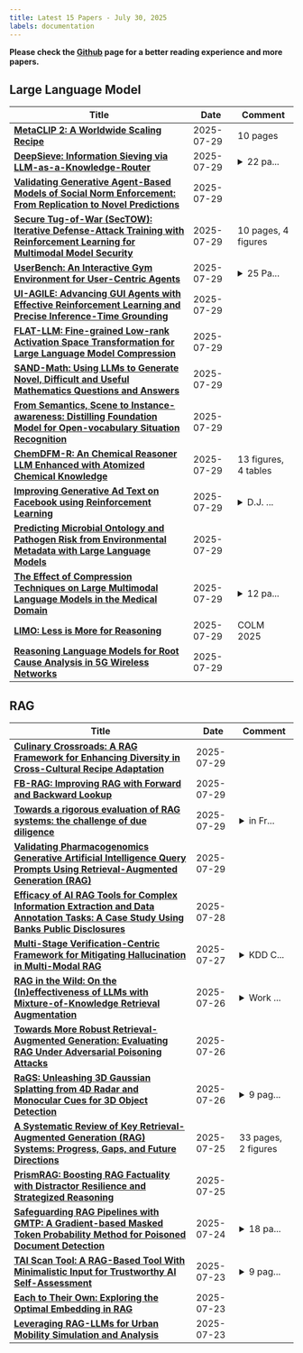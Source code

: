 ```yaml
---
title: Latest 15 Papers - July 30, 2025
labels: documentation
---
```

**Please check the [Github](https://github.com/zezhishao/MTS_Daily_ArXiv) page for a better reading experience and more papers.**

## Large Language Model
| **Title** | **Date** | **Comment** |
| --- | --- | --- |
| **[MetaCLIP 2: A Worldwide Scaling Recipe](http://arxiv.org/abs/2507.22062v1)** | 2025-07-29 | 10 pages |
| **[DeepSieve: Information Sieving via LLM-as-a-Knowledge-Router](http://arxiv.org/abs/2507.22050v1)** | 2025-07-29 | <details><summary>22 pa...</summary><p>22 pages, work in progress</p></details> |
| **[Validating Generative Agent-Based Models of Social Norm Enforcement: From Replication to Novel Predictions](http://arxiv.org/abs/2507.22049v1)** | 2025-07-29 |  |
| **[Secure Tug-of-War (SecTOW): Iterative Defense-Attack Training with Reinforcement Learning for Multimodal Model Security](http://arxiv.org/abs/2507.22037v1)** | 2025-07-29 | 10 pages, 4 figures |
| **[UserBench: An Interactive Gym Environment for User-Centric Agents](http://arxiv.org/abs/2507.22034v1)** | 2025-07-29 | <details><summary>25 Pa...</summary><p>25 Pages, 17 Figures, 6 Tables</p></details> |
| **[UI-AGILE: Advancing GUI Agents with Effective Reinforcement Learning and Precise Inference-Time Grounding](http://arxiv.org/abs/2507.22025v1)** | 2025-07-29 |  |
| **[FLAT-LLM: Fine-grained Low-rank Activation Space Transformation for Large Language Model Compression](http://arxiv.org/abs/2505.23966v3)** | 2025-07-29 |  |
| **[SAND-Math: Using LLMs to Generate Novel, Difficult and Useful Mathematics Questions and Answers](http://arxiv.org/abs/2507.20527v2)** | 2025-07-29 |  |
| **[From Semantics, Scene to Instance-awareness: Distilling Foundation Model for Open-vocabulary Situation Recognition](http://arxiv.org/abs/2507.14686v2)** | 2025-07-29 |  |
| **[ChemDFM-R: An Chemical Reasoner LLM Enhanced with Atomized Chemical Knowledge](http://arxiv.org/abs/2507.21990v1)** | 2025-07-29 | 13 figures, 4 tables |
| **[Improving Generative Ad Text on Facebook using Reinforcement Learning](http://arxiv.org/abs/2507.21983v1)** | 2025-07-29 | <details><summary>D.J. ...</summary><p>D.J. and A.N. contributed equally, 41 pages, 6 figures</p></details> |
| **[Predicting Microbial Ontology and Pathogen Risk from Environmental Metadata with Large Language Models](http://arxiv.org/abs/2507.21980v1)** | 2025-07-29 |  |
| **[The Effect of Compression Techniques on Large Multimodal Language Models in the Medical Domain](http://arxiv.org/abs/2507.21976v1)** | 2025-07-29 | <details><summary>12 pa...</summary><p>12 pages, 5 figures. tcolorbox dependencies were removed for arXiv compatibility. All references are included via a precompiled .bbl file</p></details> |
| **[LIMO: Less is More for Reasoning](http://arxiv.org/abs/2502.03387v3)** | 2025-07-29 | COLM 2025 |
| **[Reasoning Language Models for Root Cause Analysis in 5G Wireless Networks](http://arxiv.org/abs/2507.21974v1)** | 2025-07-29 |  |

## RAG
| **Title** | **Date** | **Comment** |
| --- | --- | --- |
| **[Culinary Crossroads: A RAG Framework for Enhancing Diversity in Cross-Cultural Recipe Adaptation](http://arxiv.org/abs/2507.21934v1)** | 2025-07-29 |  |
| **[FB-RAG: Improving RAG with Forward and Backward Lookup](http://arxiv.org/abs/2505.17206v2)** | 2025-07-29 |  |
| **[Towards a rigorous evaluation of RAG systems: the challenge of due diligence](http://arxiv.org/abs/2507.21753v1)** | 2025-07-29 | <details><summary>in Fr...</summary><p>in French language. EvalLLM2025: Workshop on Evaluation Generative Models (LLM) and Challenges, AMIAD, 2025, Marseille, France</p></details> |
| **[Validating Pharmacogenomics Generative Artificial Intelligence Query Prompts Using Retrieval-Augmented Generation (RAG)](http://arxiv.org/abs/2507.21453v1)** | 2025-07-29 |  |
| **[Efficacy of AI RAG Tools for Complex Information Extraction and Data Annotation Tasks: A Case Study Using Banks Public Disclosures](http://arxiv.org/abs/2507.21360v1)** | 2025-07-28 |  |
| **[Multi-Stage Verification-Centric Framework for Mitigating Hallucination in Multi-Modal RAG](http://arxiv.org/abs/2507.20136v1)** | 2025-07-27 | <details><summary>KDD C...</summary><p>KDD Cup 2025 Meta CRAG-MM Challenge</p></details> |
| **[RAG in the Wild: On the (In)effectiveness of LLMs with Mixture-of-Knowledge Retrieval Augmentation](http://arxiv.org/abs/2507.20059v1)** | 2025-07-26 | <details><summary>Work ...</summary><p>Work in Progress. Code will be published at: https://github.com/ritaranx/RAG_in_the_Wild</p></details> |
| **[Towards More Robust Retrieval-Augmented Generation: Evaluating RAG Under Adversarial Poisoning Attacks](http://arxiv.org/abs/2412.16708v2)** | 2025-07-26 |  |
| **[RaGS: Unleashing 3D Gaussian Splatting from 4D Radar and Monocular Cues for 3D Object Detection](http://arxiv.org/abs/2507.19856v1)** | 2025-07-26 | <details><summary>9 pag...</summary><p>9 pages, 6 figures, conference</p></details> |
| **[A Systematic Review of Key Retrieval-Augmented Generation (RAG) Systems: Progress, Gaps, and Future Directions](http://arxiv.org/abs/2507.18910v1)** | 2025-07-25 | 33 pages, 2 figures |
| **[PrismRAG: Boosting RAG Factuality with Distractor Resilience and Strategized Reasoning](http://arxiv.org/abs/2507.18857v1)** | 2025-07-25 |  |
| **[Safeguarding RAG Pipelines with GMTP: A Gradient-based Masked Token Probability Method for Poisoned Document Detection](http://arxiv.org/abs/2507.18202v1)** | 2025-07-24 | <details><summary>18 pa...</summary><p>18 pages, accepted to ACL Findings 2025</p></details> |
| **[TAI Scan Tool: A RAG-Based Tool With Minimalistic Input for Trustworthy AI Self-Assessment](http://arxiv.org/abs/2507.17514v1)** | 2025-07-23 | <details><summary>9 pag...</summary><p>9 pages, 1 figure, 4 tables</p></details> |
| **[Each to Their Own: Exploring the Optimal Embedding in RAG](http://arxiv.org/abs/2507.17442v1)** | 2025-07-23 |  |
| **[Leveraging RAG-LLMs for Urban Mobility Simulation and Analysis](http://arxiv.org/abs/2507.10382v2)** | 2025-07-23 |  |

